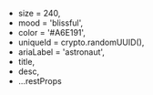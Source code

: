 - size = 240,
- mood = 'blissful',
- color = '#A6E191',
- uniqueId = crypto.randomUUID(),
- ariaLabel = 'astronaut',
- title,
- desc,
- ...restProps